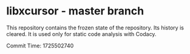# libxcursor - master branch

This repository contains the frozen state of the repository.
Its history is cleared. It is used only for static code
analysis with Codacy.

Commit Time: 1725502740